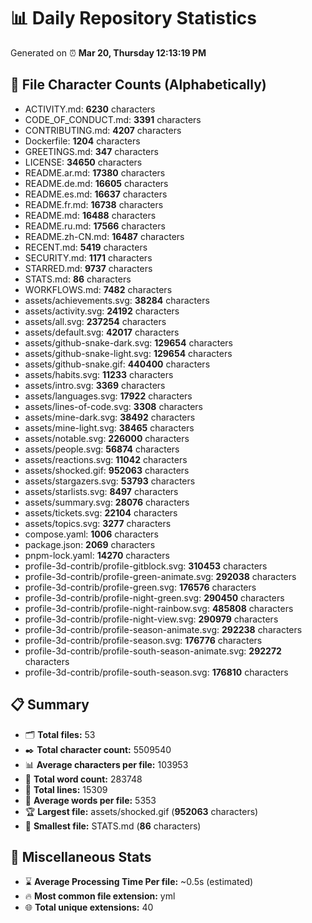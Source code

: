 # 📊 Daily Repository Statistics
Generated on ⏰ **Mar 20, Thursday 12:13:19 PM**

## 📂 File Character Counts (Alphabetically)
- ACTIVITY.md: **6230** characters
- CODE_OF_CONDUCT.md: **3391** characters
- CONTRIBUTING.md: **4207** characters
- Dockerfile: **1204** characters
- GREETINGS.md: **347** characters
- LICENSE: **34650** characters
- README.ar.md: **17380** characters
- README.de.md: **16605** characters
- README.es.md: **16637** characters
- README.fr.md: **16738** characters
- README.md: **16488** characters
- README.ru.md: **17566** characters
- README.zh-CN.md: **16487** characters
- RECENT.md: **5419** characters
- SECURITY.md: **1171** characters
- STARRED.md: **9737** characters
- STATS.md: **86** characters
- WORKFLOWS.md: **7482** characters
- assets/achievements.svg: **38284** characters
- assets/activity.svg: **24192** characters
- assets/all.svg: **237254** characters
- assets/default.svg: **42017** characters
- assets/github-snake-dark.svg: **129654** characters
- assets/github-snake-light.svg: **129654** characters
- assets/github-snake.gif: **440400** characters
- assets/habits.svg: **11233** characters
- assets/intro.svg: **3369** characters
- assets/languages.svg: **17922** characters
- assets/lines-of-code.svg: **3308** characters
- assets/mine-dark.svg: **38492** characters
- assets/mine-light.svg: **38465** characters
- assets/notable.svg: **226000** characters
- assets/people.svg: **56874** characters
- assets/reactions.svg: **11042** characters
- assets/shocked.gif: **952063** characters
- assets/stargazers.svg: **53793** characters
- assets/starlists.svg: **8497** characters
- assets/summary.svg: **28076** characters
- assets/tickets.svg: **22104** characters
- assets/topics.svg: **3277** characters
- compose.yaml: **1006** characters
- package.json: **2069** characters
- pnpm-lock.yaml: **14270** characters
- profile-3d-contrib/profile-gitblock.svg: **310453** characters
- profile-3d-contrib/profile-green-animate.svg: **292038** characters
- profile-3d-contrib/profile-green.svg: **176576** characters
- profile-3d-contrib/profile-night-green.svg: **290450** characters
- profile-3d-contrib/profile-night-rainbow.svg: **485808** characters
- profile-3d-contrib/profile-night-view.svg: **290979** characters
- profile-3d-contrib/profile-season-animate.svg: **292238** characters
- profile-3d-contrib/profile-season.svg: **176776** characters
- profile-3d-contrib/profile-south-season-animate.svg: **292272** characters
- profile-3d-contrib/profile-south-season.svg: **176810** characters

## 📋 Summary
- 🗂️ **Total files:** 53
- ✒️ **Total character count:** 5509540
- 📊 **Average characters per file:** 103953
- 📝 **Total word count:** 283748
- 🧾 **Total lines:** 15309
- 📐 **Average words per file:** 5353
- 🏆 **Largest file:** assets/shocked.gif (**952063** characters)
- 🥉 **Smallest file:** STATS.md (**86** characters)

## 🌟 Miscellaneous Stats
- ⌛ **Average Processing Time Per file:** ~0.5s (estimated)
- 🔥 **Most common file extension:** yml
- 🌐 **Total unique extensions:** 40
